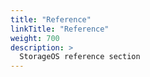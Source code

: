 ```yaml
---
title: "Reference"
linkTitle: "Reference"
weight: 700
description: >
  StorageOS reference section
---
```


